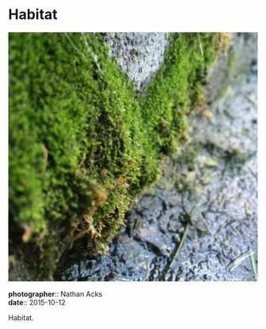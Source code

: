 # Habitat

![A close-up of moss growing at the base of a stone wall](assets/2015-10-12-habitat.webp)

**photographer**:: Nathan Acks  
**date**:: 2015-10-12

Habitat.
